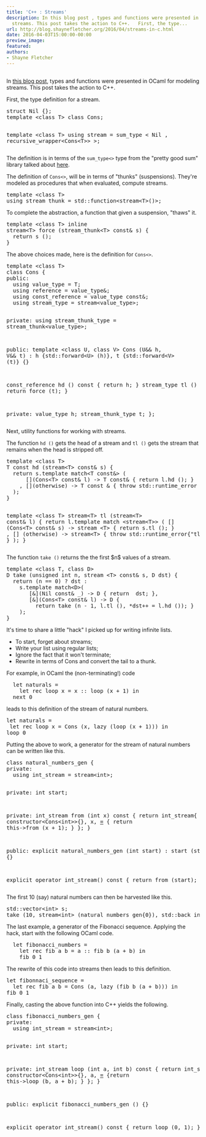 ```yaml
---
title: 'C++ : Streams'
description: In this blog post , types and functions were presented in OCaml for modeling
  streams. This post takes the action to C++.   First, the type...
url: http://blog.shaynefletcher.org/2016/04/streams-in-c.html
date: 2016-04-03T15:00:00-00:00
preview_image:
featured:
authors:
- Shayne Fletcher
---
```


<h2></h2>
<p>
In <a href="http://blog.shaynefletcher.org/2016/04/rotate.html">this blog post</a>, types and functions were presented in OCaml for modeling streams. This post takes the action to C++.
</p>
<p>
First, the type definition for a stream.
</p><pre class="prettyprint c++">
struct Nil {};
template &lt;class T&gt; class Cons;

template &lt;class T&gt;
using stream = sum_type &lt;
    Nil
  , recursive_wrapper&lt;Cons&lt;T&gt;&gt;
&gt;;
</pre>
The definition is in terms of the <code>sum_type&lt;&gt;</code> type from the &quot;pretty good sum&quot; library talked about <a href="http://blog.shaynefletcher.org/2015/11/c-sums-with-constructors.html">here</a>.

<p>The definition of <code>Cons&lt;&gt;</code>, will be in terms of &quot;thunks&quot; (suspensions). They're modeled as procedures that when evaluated, compute streams.
</p><pre class="prettyprint c++">
template &lt;class T&gt;
using stream_thunk = std::function&lt;stream&lt;T&gt;()&gt;;
</pre>
To complete the abstraction, a function that given a suspension, &quot;thaws&quot; it.
<pre class="prettyprint c++">
template &lt;class T&gt; inline 
stream&lt;T&gt; force (stream_thunk&lt;T&gt; const&amp; s) { 
  return s (); 
}
</pre>
<p>
The above choices made, here is the definition for <code>Cons&lt;&gt;</code>.
</p><pre class="prettyprint c++">
template &lt;class T&gt;
class Cons {
public:
  using value_type = T;
  using reference = value_type&amp;;
  using const_reference = value_type const&amp;;
  using stream_type = stream&lt;value_type&gt;;

private:
  using stream_thunk_type = stream_thunk&lt;value_type&gt;;

public:
  template &lt;class U, class V&gt;
  Cons (U&amp;&amp; h, V&amp;&amp; t) : 
    h {std::forward&lt;U&gt; (h)}, t {std::forward&lt;V&gt; (t)}
  {}

  const_reference hd () const { return h; }
  stream_type tl () const { return force (t); }

private:
  value_type h;
  stream_thunk_type t;
};
</pre>

<p>
Next, utility functions for working with streams.
</p>
<p>
The function <code>hd ()</code> gets the head of a stream and <code>tl ()</code> gets the stream that remains when the head is stripped off.
</p><pre class="prettyprint c++">
template &lt;class T&gt;
T const hd (stream&lt;T&gt; const&amp; s) {
  return s.template match&lt;T const&amp;&gt; (
      [](Cons&lt;T&gt; const&amp; l) -&gt; T const&amp; { return l.hd (); }
    , [](otherwise) -&gt; T const &amp; { throw std::runtime_error { &quot;hd&quot; }; }
  );
}

template &lt;class T&gt;
stream&lt;T&gt; tl (stream&lt;T&gt; const&amp; l) {
  return l.template match &lt;stream&lt;T&gt;&gt; (
    [] (Cons&lt;T&gt; const&amp; s) -&gt; stream &lt;T&gt; { return s.tl (); }
  , [] (otherwise) -&gt; stream&lt;T&gt; { throw std::runtime_error{&quot;tl&quot;}; }
  );
}
</pre>
 
<p>
The function <code>take ()</code> returns the the first $n$ values of a stream.
</p><pre class="prettyprint c++">
template &lt;class T, class D&gt;
D take (unsigned int n, stream &lt;T&gt; const&amp; s, D dst) {
  return (n == 0) ? dst :
    s.template match&lt;D&gt;(
       [&amp;](Nil const&amp; _) -&gt; D { return  dst; },
       [&amp;](Cons&lt;T&gt; const&amp; l) -&gt; D { 
         return take (n - 1, l.tl (), *dst++ = l.hd ()); }
    );
}
</pre>
<p>
It's time to share a little &quot;hack&quot; I picked up for writing infinite lists.
</p><ul>
<li>To start, forget about streams;</li>
<li>Write your list using regular lists;</li>
<li>Ignore the fact that it won't terminate;</li>
<li>Rewrite in terms of Cons and convert the tail to a thunk.</li>
</ul>

<p>
For example, in OCaml the (non-terminating!) code
</p><pre>
  let naturals = 
    let rec loop x = x :: loop (x + 1) in
  next 0
</pre>
leads to this definition of the stream of natural numbers.
<pre class="prettyprint ml">
let naturals =
 let rec loop x = Cons (x, lazy (loop (x + 1))) in
loop 0
</pre>

<p>
Putting the above to work, a generator for the stream of natural numbers can be written like this.
</p><pre class="prettyprint c++">
class natural_numbers_gen {
private:
  using int_stream = stream&lt;int&gt;;
    
private:
  int start;

private:
  int_stream from (int x) const {
    return int_stream{
      constructor&lt;Cons&lt;int&gt;&gt;{}, x, [=]() { return this-&gt;from (x + 1); }
    };
  }
  
public:
  explicit natural_numbers_gen (int start) : start (start) 
  {}

  explicit operator int_stream() const { return from (start); }
};
</pre>
The first $10$ (say) natural numbers can then be harvested like this.
<pre class="prettyprint c++">
std::vector&lt;int&gt; s;
take (10, stream&lt;int&gt; (natural_numbers_gen{0}), std::back_inserter (s));
</pre>

<p>
The last example, a generator of the Fibonacci sequence. Applying the hack, start with the following OCaml code.
</p><pre>
  let fibonacci_numbers = 
    let rec fib a b = a :: fib b (a + b) in
    fib 0 1
</pre>
The rewrite of this code into streams then leads to this definition.
<pre class="prettyprint ml">
let fibonnaci_sequence = 
  let rec fib a b = Cons (a, lazy (fib b (a + b))) in
fib 0 1
</pre>
Finally, casting the above function into C++ yields the following.
<pre class="prettyprint c++">
class fibonacci_numbers_gen {
private:
  using int_stream = stream&lt;int&gt;;
    
private:
  int start;

private:
  int_stream loop (int a, int b) const {
    return int_stream{
      constructor&lt;Cons&lt;int&gt;&gt;{}, a, [=]() {return this-&gt;loop (b, a + b); }
    };
  }
    
public:
  explicit fibonacci_numbers_gen () 
  {}

  explicit operator int_stream() const { return loop (0, 1); }
  };
</pre>



